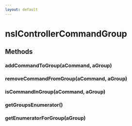 ```yaml
---
layout: default
---
```


# nsIControllerCommandGroup #

## Methods ##

### addCommandToGroup(aCommand, aGroup) ###

### removeCommandFromGroup(aCommand, aGroup) ###

### isCommandInGroup(aCommand, aGroup) ###

### getGroupsEnumerator() ###

### getEnumeratorForGroup(aGroup) ###
